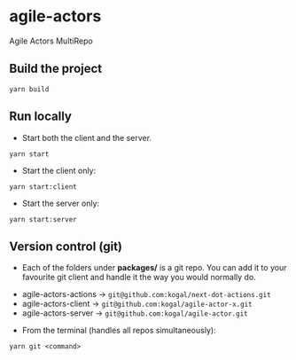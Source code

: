 # agile-actors

Agile Actors MultiRepo

## Build the project
```
yarn build
```

## Run locally

* Start both the client and the server.

```
yarn start
```

* Start the client only:

```
yarn start:client
```

* Start the server only:

```
yarn start:server
```

## Version control (git)

* Each of the folders under **packages/** is a git repo. You can add it to your favourite git client and handle it the way you would normally do.

 - agile-actors-actions -> `git@github.com:kogal/next-dot-actions.git`
 - agile-actors-client  -> `git@github.com:kogal/agile-actor-x.git`
 - agile-actors-server  -> `git@github.com:kogal/agile-actor.git`

* From the terminal (handles all repos simultaneously):

```
yarn git <command>
```
